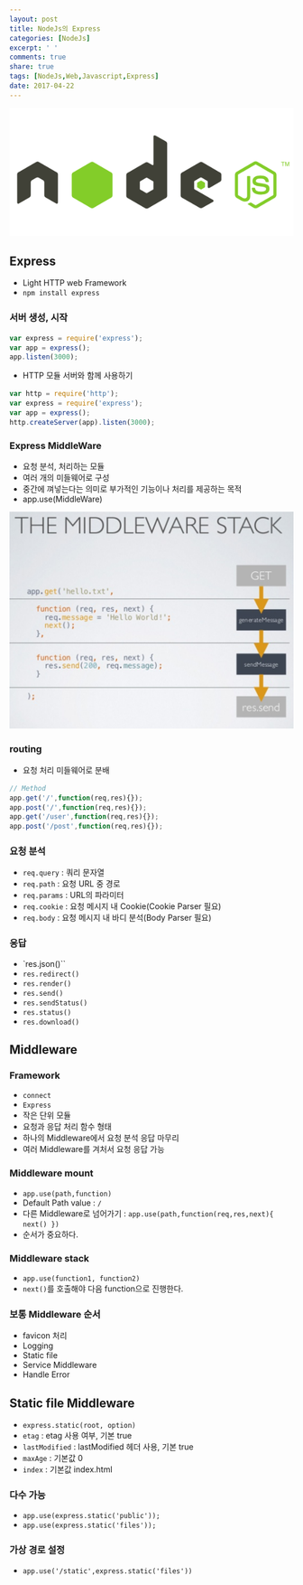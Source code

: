 ```yaml
---
layout: post
title: NodeJs의 Express
categories: [NodeJs]
excerpt: ' '
comments: true
share: true
tags: [NodeJs,Web,Javascript,Express]
date: 2017-04-22
---
```


![No Image](/assets/posts/20170413/1.PNG)

## Express
- Light HTTP web Framework
- `npm install express`

### 서버 생성, 시작

``` javascript
var express = require('express');
var app = express();
app.listen(3000);
```

- HTTP 모듈 서버와 함께 사용하기

``` javascript
var http = require('http');
var express = require('express');
var app = express();
http.createServer(app).listen(3000);
```

### Express MiddleWare
- 요청 분석, 처리하는 모듈
- 여러 개의 미들웨어로 구성
- 중간에 껴넣는다는 의미로 부가적인 기능이나 처리를 제공하는 목적
- app.use(MiddleWare)

![No Image](/assets/posts/20170422/1.PNG)

### routing
- 요청 처리 미들웨어로 분배

``` javascript
// Method
app.get('/',function(req,res){});
app.post('/',function(req,res){});
app.get('/user',function(req,res){});
app.post('/post',function(req,res){});
```

### 요청 분석
- `req.query` : 쿼리 문자열
- `req.path` : 요청 URL 중 경로
- `req.params` : URL의 파라미터
- `req.cookie` : 요청 메시지 내 Cookie(Cookie Parser 필요)
- `req.body` : 요청 메시지 내 바디 분석(Body Parser 필요)

### 응답
- `res.json()``
- `res.redirect()`
- `res.render()`
- `res.send()`
- `res.sendStatus()`
- `res.status()`
- `res.download()`

## Middleware

### Framework
- `connect`
- `Express`
- 작은 단위 모듈
- 요청과 응답 처리 함수 형태
- 하나의 Middleware에서 요청 분석 응답 마무리
- 여러 Middleware를 겨처서 요청 응답 가능

### Middleware mount
- `app.use(path,function)`
- Default Path value : `/`
- 다른 Middleware로 넘어가기 : `app.use(path,function(req,res,next){ next() })`
- 순서가 중요하다.

### Middleware stack
- `app.use(function1, function2)`
- `next()`를 호출해야 다음 function으로 진행한다.

### 보통 Middleware 순서
- favicon 처리
- Logging
- Static file
- Service Middleware
- Handle Error

## Static file Middleware
- `express.static(root, option)`
- `etag` : etag 사용 여부, 기본 true
- `lastModified` : lastModified 헤더 사용, 기본 true
- `maxAge` : 기본값 0
- `index` : 기본값 index.html

### 다수 가능
- `app.use(express.static('public'));`
- `app.use(express.static('files'));`

### 가상 경로 설정
- `app.use('/static',express.static('files'))`
